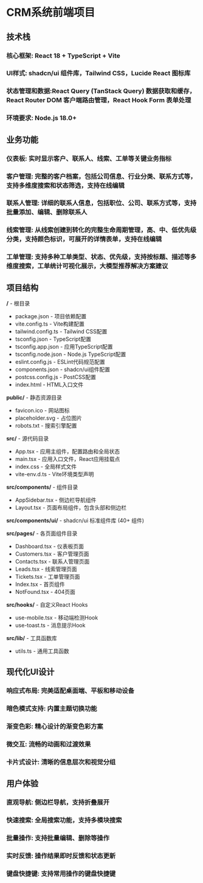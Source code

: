 # CRM系统前端项目

## 技术栈
### 核心框架: React 18 + TypeScript + Vite
### UI样式: shadcn/ui 组件库，Tailwind CSS，Lucide React 图标库
### 状态管理和数据:React Query (TanStack Query) 数据获取和缓存，React Router DOM 客户端路由管理，React Hook Form 表单处理
### 环境要求: Node.js 18.0+

## 业务功能
### 仪表板: 实时显示客户、联系人、线索、工单等关键业务指标
### 客户管理: 完整的客户档案，包括公司信息、行业分类、联系方式等，支持多维度搜索和状态筛选，支持在线编辑
### 联系人管理: 详细的联系人信息，包括职位、公司、联系方式等，支持批量添加、编辑、删除联系人
### 线索管理: 从线索创建到转化的完整生命周期管理，高、中、低优先级分类，支持颜色标识，可展开的详情表单，支持在线编辑
### 工单管理: 支持多种工单类型、状态、优先级，支持按标题、描述等多维度搜索，工单统计可视化展示，大模型推荐解决方案建议

## 项目结构

**/** - 根目录
- package.json - 项目依赖配置
- vite.config.ts - Vite构建配置
- tailwind.config.ts - Tailwind CSS配置
- tsconfig.json - TypeScript配置
- tsconfig.app.json - 应用TypeScript配置
- tsconfig.node.json - Node.js TypeScript配置
- eslint.config.js - ESLint代码规范配置
- components.json - shadcn/ui组件配置
- postcss.config.js - PostCSS配置
- index.html - HTML入口文件

**public/** - 静态资源目录
- favicon.ico - 网站图标
- placeholder.svg - 占位图片
- robots.txt - 搜索引擎配置

**src/** - 源代码目录
- App.tsx - 应用主组件，配置路由和全局状态
- main.tsx - 应用入口文件，React应用挂载点
- index.css - 全局样式文件
- vite-env.d.ts - Vite环境类型声明

**src/components/** - 组件目录
- AppSidebar.tsx - 侧边栏导航组件
- Layout.tsx - 页面布局组件，包含头部和侧边栏

**src/components/ui/** - shadcn/ui 标准组件库 (40+ 组件)

**src/pages/** - 各页面组件目录
- Dashboard.tsx - 仪表板页面
- Customers.tsx - 客户管理页面
- Contacts.tsx - 联系人管理页面
- Leads.tsx - 线索管理页面
- Tickets.tsx - 工单管理页面
- Index.tsx - 首页组件
- NotFound.tsx - 404页面

**src/hooks/** - 自定义React Hooks
- use-mobile.tsx - 移动端检测Hook
- use-toast.ts - 消息提示Hook

**src/lib/** - 工具函数库
- utils.ts - 通用工具函数

## 现代化UI设计
### 响应式布局: 完美适配桌面端、平板和移动设备
### 暗色模式支持: 内置主题切换功能
### 渐变色彩: 精心设计的渐变色彩方案
### 微交互: 流畅的动画和过渡效果
### 卡片式设计: 清晰的信息层次和视觉分组

## 用户体验
### 直观导航: 侧边栏导航，支持折叠展开
### 快速搜索: 全局搜索功能，支持多模块搜索
### 批量操作: 支持批量编辑、删除等操作
### 实时反馈: 操作结果即时反馈和状态更新
### 键盘快捷键: 支持常用操作的键盘快捷键
